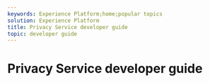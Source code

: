 ```yaml
---
keywords: Experience Platform;home;popular topics
solution: Experience Platform
title: Privacy Service developer guide
topic: developer guide
---
```


# Privacy Service developer guide

